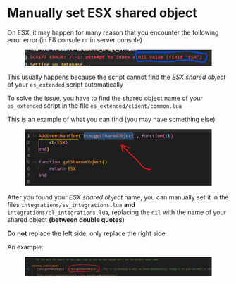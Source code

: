 # Manually set ESX shared object

On ESX, it may happen for many reason that you encounter the following error error (in F8 console or in server console)

<figure><img src="../.gitbook/assets/esx_shared_object_error.png" alt=""><figcaption></figcaption></figure>

This usually happens because the script cannot find the _ESX shared object_ of your `es_extended` script automatically

To solve the issue, you have to find the shared object name of your `es_extended` script in the file `es_extended/client/common.lua`

This is an example of what you can find (you may have something else)&#x20;

<figure><img src="../.gitbook/assets/esx_shared_object_example.png" alt=""><figcaption></figcaption></figure>

After you found your _ESX shared object_ name, you can manually set it in the files `integrations/sv_integrations.lua` **and** `integrations/cl_integrations.lua`, replacing the `nil` with the name of your shared object **(between double quotes)**

**Do not** replace the left side, only replace the right side

An example:&#x20;

<figure><img src="../.gitbook/assets/edited_shared_object.png" alt=""><figcaption></figcaption></figure>

